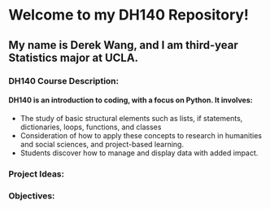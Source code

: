 # Welcome to my DH140 Repository!

## My name is Derek Wang, and I am third-year Statistics major at UCLA.


### DH140 Course Description:
#### DH140 is an introduction to coding, with a focus on Python. It involves:
- The study of basic structural elements such as lists, if statements, dictionaries, loops, functions, and classes
- Consideration of how to apply these concepts to research in humanities and social sciences, and project-based learning.
- Students discover how to manage and display data with added impact. 

### Project Ideas:


### Objectives:
